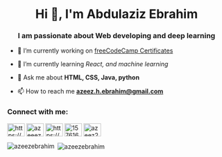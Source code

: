 <h1 align="center">Hi 👋, I'm Abdulaziz Ebrahim</h1>
<h3 align="center">I am passionate about Web developing and deep learning</h3>



- 🔭 I’m currently working on [freeCodeCamp Certificates](https://www.freecodecamp.org/learn/)

- 🌱 I’m currently learning *React, and machine learning*

- 💬 Ask me about **HTML, CSS, Java, python**

- 📫 How to reach me **azeez.h.ebrahim@gmail.com**

<h3 align="left">Connect with me:</h3>
<p align="left">
<a href="https://codepen.io/https://codepen.io/azeez289" target="blank"><img align="center" src="https://raw.githubusercontent.com/rahuldkjain/github-profile-readme-generator/master/src/images/icons/Social/codepen.svg" alt="https://codepen.io/azeez289" height="30" width="40" /></a>
<a href="https://twitter.com/azeeez_ebrahim" target="blank"><img align="center" src="https://raw.githubusercontent.com/rahuldkjain/github-profile-readme-generator/master/src/images/icons/Social/twitter.svg" alt="azeeez_ebrahim" height="30" width="40" /></a>
<a href="https://linkedin.com/in/https://www.linkedin.com/in/abdulaziz-ebrahim-037a7b1ab" target="blank"><img align="center" src="https://raw.githubusercontent.com/rahuldkjain/github-profile-readme-generator/master/src/images/icons/Social/linked-in-alt.svg" alt="https://www.linkedin.com/in/abdulaziz-ebrahim-037a7b1ab" height="30" width="40" /></a>
<a href="https://stackoverflow.com/users/15761681" target="blank"><img align="center" src="https://raw.githubusercontent.com/rahuldkjain/github-profile-readme-generator/master/src/images/icons/Social/stack-overflow.svg" alt="15761681" height="30" width="40" /></a>
<a href="https://www.hackerrank.com/azeez289" target="blank"><img align="center" src="https://raw.githubusercontent.com/rahuldkjain/github-profile-readme-generator/master/src/images/icons/Social/hackerrank.svg" alt="azeez289" height="30" width="40" /></a>
</p>

<p><img align="left" src="https://github-readme-stats.vercel.app/api/top-langs?username=azeezebrahim&show_icons=true&locale=en&layout=compact" alt="azeezebrahim" /></p>

<p>&nbsp;<img align="center" src="https://github-readme-stats.vercel.app/api?username=azeezebrahim&show_icons=true&locale=en" alt="azeezebrahim" /></p>

